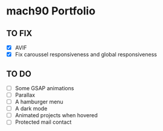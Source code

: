 # mach90 Portfolio

## TO FIX
- [x] AVIF
- [x] Fix caroussel responsiveness and global responsiveness

## TO DO
- [ ] Some GSAP animations
- [ ] Parallax
- [ ] A hamburger menu
- [ ] A dark mode
- [ ] Animated projects when hovered
- [ ] Protected mail contact